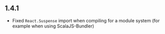 ## 1.4.1

* Fixed `React.Suspense` import when compiling for a module system (for example when using ScalaJS-Bundler)
